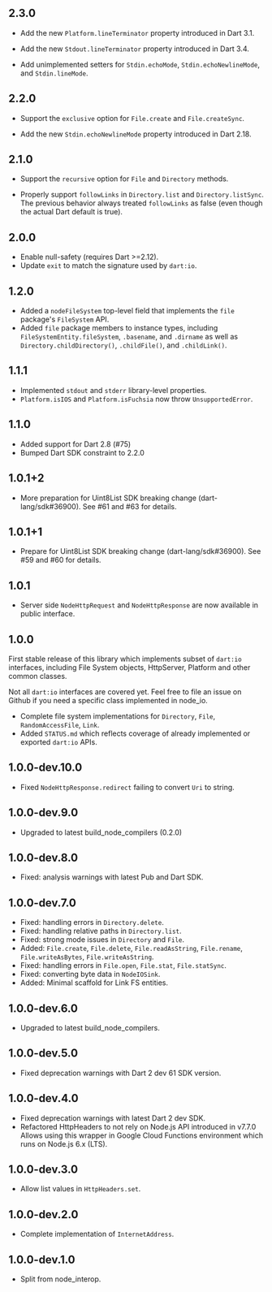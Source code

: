 ## 2.3.0

- Add the new `Platform.lineTerminator` property introduced in Dart 3.1.

- Add the new `Stdout.lineTerminator` property introduced in Dart 3.4.

- Add unimplemented setters for `Stdin.echoMode`, `Stdin.echoNewlineMode`,
  and `Stdin.lineMode`.

## 2.2.0

- Support the `exclusive` option for `File.create` and `File.createSync`.

- Add the new `Stdin.echoNewlineMode` property introduced in Dart 2.18.

## 2.1.0

- Support the `recursive` option for `File` and `Directory` methods.

- Properly support `followLinks` in `Directory.list` and `Directory.listSync`.
  The previous behavior always treated `followLinks` as false (even though the
  actual Dart default is true).

## 2.0.0

- Enable null-safety (requires Dart >=2.12).
- Update `exit` to match the signature used by `dart:io`.

## 1.2.0

- Added a `nodeFileSystem` top-level field that implements the `file` package's
  `FileSystem` API.
- Added `file` package members to instance types, including
  `FileSystemEntity.fileSystem`, `.basename`, and `.dirname` as well as
  `Directory.childDirectory()`, `.childFile()`, and `.childLink()`.

## 1.1.1

- Implemented `stdout` and `stderr` library-level properties.
- `Platform.isIOS` and `Platform.isFuchsia` now throw `UnsupportedError`.

## 1.1.0

- Added support for Dart 2.8 (#75)
- Bumped Dart SDK constraint to 2.2.0

## 1.0.1+2

- More preparation for Uint8List SDK breaking change (dart-lang/sdk#36900).
  See #61 and #63 for details.

## 1.0.1+1

- Prepare for Uint8List SDK breaking change (dart-lang/sdk#36900).
  See #59 and #60 for details.

## 1.0.1

- Server side `NodeHttpRequest` and `NodeHttpResponse` are now available in public interface.

## 1.0.0

First stable release of this library which implements subset of `dart:io` interfaces,
including File System objects, HttpServer, Platform and other common classes.

Not all `dart:io` interfaces are covered yet. Feel free to file an issue on Github if you need
a specific class implemented in node_io.

- Complete file system implementations for `Directory`, `File`, `RandomAccessFile`, `Link`.
- Added `STATUS.md` which reflects coverage of already implemented or exported `dart:io` APIs.

## 1.0.0-dev.10.0

- Fixed `NodeHttpResponse.redirect` failing to convert `Uri` to string.

## 1.0.0-dev.9.0

- Upgraded to latest build_node_compilers (0.2.0)

## 1.0.0-dev.8.0

- Fixed: analysis warnings with latest Pub and Dart SDK.

## 1.0.0-dev.7.0

- Fixed: handling errors in `Directory.delete`.
- Fixed: handling relative paths in `Directory.list`.
- Fixed: strong mode issues in `Directory` and `File`.
- Added: `File.create`, `File.delete`, `File.readAsString`, `File.rename`,
    `File.writeAsBytes`, `File.writeAsString`.
- Fixed: handling errors in `File.open`, `File.stat`, `File.statSync`.
- Fixed: converting byte data in `NodeIOSink`.
- Added: Minimal scaffold for Link FS entities.

## 1.0.0-dev.6.0

- Upgraded to latest build_node_compilers.

## 1.0.0-dev.5.0

- Fixed deprecation warnings with Dart 2 dev 61 SDK version.

## 1.0.0-dev.4.0

- Fixed deprecation warnings with latest Dart 2 dev SDK.
- Refactored HttpHeaders to not rely on Node.js API introduced in v7.7.0
    Allows using this wrapper in Google Cloud Functions environment
    which runs on Node.js 6.x (LTS).

## 1.0.0-dev.3.0

- Allow list values in `HttpHeaders.set`.

## 1.0.0-dev.2.0

- Complete implementation of `InternetAddress`.

## 1.0.0-dev.1.0

- Split from node_interop.
